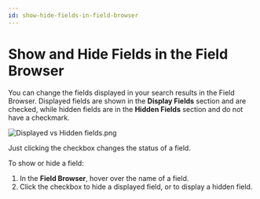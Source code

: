 ```yaml
---
id: show-hide-fields-in-field-browser
---
```


# Show and Hide Fields in the Field Browser

You can change the fields displayed in your search results in the Field Browser. Displayed fields are shown in the **Display Fields** section and are checked, while hidden fields are in the **Hidden Fields** section and do not have a checkmark.

![Displayed vs Hidden fields.png](/img/search/get-started-search/how-to-use-search-page/displayed-hidden-fields.png)

Just clicking the checkbox changes the status of a field.

To show or hide a field:

1. In the **Field Browser**, hover over the name of a field.
1. Click the checkbox to hide a displayed field, or to display a hidden field.
